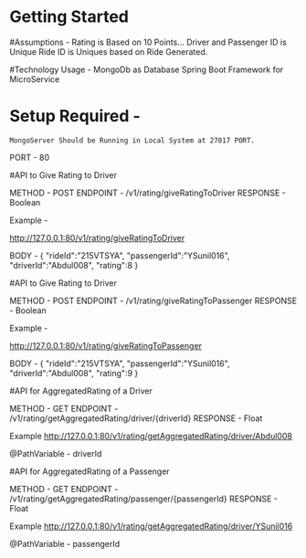# Getting Started


#Assumptions - 
	Rating is Based on 10 Points...
	Driver and Passenger ID is Unique
	Ride ID is Uniques based on Ride Generated.


#Technology Usage - 
	MongoDb as Database
	Spring Boot Framework for MicroService
	
	
# Setup Required - 
	MongoServer Should be Running in Local System at 27017 PORT.

PORT - 80



#API to Give Rating to Driver

METHOD - POST
ENDPOINT - /v1/rating/giveRatingToDriver
RESPONSE - Boolean

Example - 

http://127.0.0.1:80/v1/rating/giveRatingToDriver

BODY - 
{
	"rideId":"215VTSYA",
	"passengerId":"YSunil016",
	"driverId":"Abdul008",
	"rating":8
}
	


#API to Give Rating to Driver

METHOD - POST
ENDPOINT - /v1/rating/giveRatingToPassenger
RESPONSE - Boolean

Example - 

http://127.0.0.1:80/v1/rating/giveRatingToPassenger

BODY - 
{
	"rideId":"215VTSYA",
	"passengerId":"YSunil016",
	"driverId":"Abdul008",
	"rating":9
}



#API for AggregatedRating of a Driver

METHOD - GET
ENDPOINT - /v1/rating/getAggregatedRating/driver/{driverId}
RESPONSE - Float

Example
http://127.0.0.1:80/v1/rating/getAggregatedRating/driver/Abdul008

@PathVariable - driverId

#API for AggregatedRating of a Passenger

METHOD - GET
ENDPOINT - /v1/rating/getAggregatedRating/passenger/{passengerId}
RESPONSE - Float
	
Example
http://127.0.0.1:80/v1/rating/getAggregatedRating/driver/YSunil016

	
@PathVariable - passengerId
